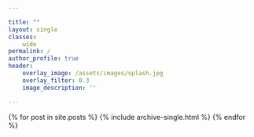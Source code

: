 ```yaml
---

title: ""
layout: single
classes:
    wide
permalink: /
author_profile: true
header:
    overlay_image: /assets/images/splash.jpg
    overlay_filter: 0.3
    image_description: ''

---
```


{% for post in site.posts %}
  {% include archive-single.html %}
{% endfor %}